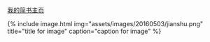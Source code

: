 
[我的简书主页](http://www.jianshu.com/users/7496cf497926/latest_articles)

{% include image.html
            img="assets/images/20160503/jianshu.png"
            title="title for image"
            caption="caption for image" %}